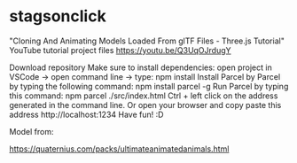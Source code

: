 # stagsonclick

"Cloning And Animating Models Loaded From glTF Files - Three.js Tutorial" YouTube tutorial project files https://youtu.be/Q3UqOJrdugY

Download repository
Make sure to install dependencies: open project in VSCode -> open command line -> type: npm install
Install Parcel by Parcel by typing the following command: npm install parcel -g
Run Parcel by typing this command: npm parcel ./src/index.html
Ctrl + left click on the address generated in the command line. Or open your browser and copy paste this address http://localhost:1234
Have fun! :D

Model from:

https://quaternius.com/packs/ultimateanimatedanimals.html
